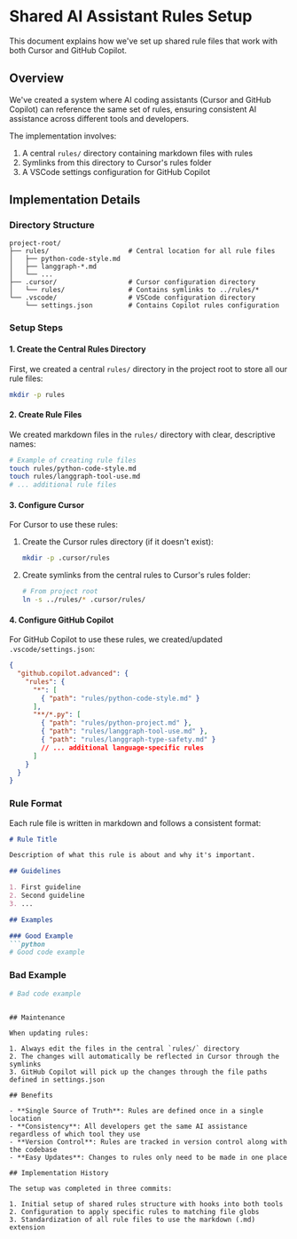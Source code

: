# Shared AI Assistant Rules Setup

This document explains how we've set up shared rule files that work with both Cursor and GitHub Copilot.

## Overview

We've created a system where AI coding assistants (Cursor and GitHub Copilot) can reference the same set of rules, ensuring consistent AI assistance across different tools and developers.

The implementation involves:
1. A central `rules/` directory containing markdown files with rules
2. Symlinks from this directory to Cursor's rules folder
3. A VSCode settings configuration for GitHub Copilot

## Implementation Details

### Directory Structure

```
project-root/
├── rules/                    # Central location for all rule files
│   ├── python-code-style.md
│   ├── langgraph-*.md
│   └── ...
├── .cursor/                  # Cursor configuration directory
│   └── rules/                # Contains symlinks to ../rules/*
└── .vscode/                  # VSCode configuration directory
    └── settings.json         # Contains Copilot rules configuration
```

### Setup Steps

#### 1. Create the Central Rules Directory

First, we created a central `rules/` directory in the project root to store all our rule files:

```bash
mkdir -p rules
```

#### 2. Create Rule Files

We created markdown files in the `rules/` directory with clear, descriptive names:

```bash
# Example of creating rule files
touch rules/python-code-style.md
touch rules/langgraph-tool-use.md
# ... additional rule files
```

#### 3. Configure Cursor

For Cursor to use these rules:

1. Create the Cursor rules directory (if it doesn't exist):
   ```bash
   mkdir -p .cursor/rules
   ```

2. Create symlinks from the central rules to Cursor's rules folder:
   ```bash
   # From project root
   ln -s ../rules/* .cursor/rules/
   ```

#### 4. Configure GitHub Copilot

For GitHub Copilot to use these rules, we created/updated `.vscode/settings.json`:

```json
{
  "github.copilot.advanced": {
    "rules": {
      "*": [
        { "path": "rules/python-code-style.md" }
      ],
      "**/*.py": [
        { "path": "rules/python-project.md" },
        { "path": "rules/langgraph-tool-use.md" },
        { "path": "rules/langgraph-type-safety.md" }
        // ... additional language-specific rules
      ]
    }
  }
}
```

### Rule Format

Each rule file is written in markdown and follows a consistent format:

```markdown
# Rule Title

Description of what this rule is about and why it's important.

## Guidelines

1. First guideline
2. Second guideline
3. ...

## Examples

### Good Example
```python
# Good code example
```

### Bad Example
```python
# Bad code example
```
```

## Maintenance

When updating rules:

1. Always edit the files in the central `rules/` directory
2. The changes will automatically be reflected in Cursor through the symlinks
3. GitHub Copilot will pick up the changes through the file paths defined in settings.json

## Benefits

- **Single Source of Truth**: Rules are defined once in a single location
- **Consistency**: All developers get the same AI assistance regardless of which tool they use
- **Version Control**: Rules are tracked in version control along with the codebase
- **Easy Updates**: Changes to rules only need to be made in one place

## Implementation History

The setup was completed in three commits:

1. Initial setup of shared rules structure with hooks into both tools
2. Configuration to apply specific rules to matching file globs
3. Standardization of all rule files to use the markdown (.md) extension